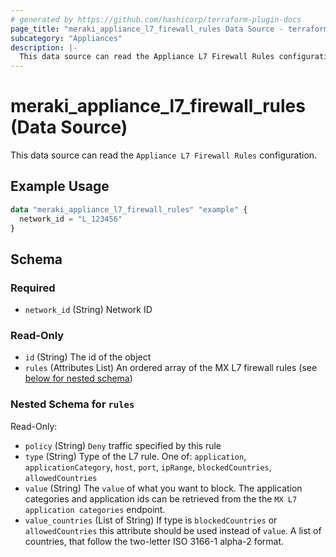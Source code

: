 ```yaml
---
# generated by https://github.com/hashicorp/terraform-plugin-docs
page_title: "meraki_appliance_l7_firewall_rules Data Source - terraform-provider-meraki"
subcategory: "Appliances"
description: |-
  This data source can read the Appliance L7 Firewall Rules configuration.
---
```


# meraki_appliance_l7_firewall_rules (Data Source)

This data source can read the `Appliance L7 Firewall Rules` configuration.

## Example Usage

```terraform
data "meraki_appliance_l7_firewall_rules" "example" {
  network_id = "L_123456"
}
```

<!-- schema generated by tfplugindocs -->
## Schema

### Required

- `network_id` (String) Network ID

### Read-Only

- `id` (String) The id of the object
- `rules` (Attributes List) An ordered array of the MX L7 firewall rules (see [below for nested schema](#nestedatt--rules))

<a id="nestedatt--rules"></a>
### Nested Schema for `rules`

Read-Only:

- `policy` (String) `Deny` traffic specified by this rule
- `type` (String) Type of the L7 rule. One of: `application`, `applicationCategory`, `host`, `port`, `ipRange`, `blockedCountries`, `allowedCountries`
- `value` (String) The `value` of what you want to block. The application categories and application ids can be retrieved from the the `MX L7 application categories` endpoint.
- `value_countries` (List of String) If type is `blockedCountries` or `allowedCountries` this attribute should be used instead of `value`. A list of countries, that follow the two-letter ISO 3166-1 alpha-2 format.
